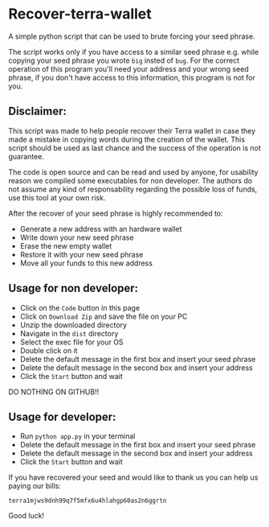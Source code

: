 # Recover-terra-wallet

A simple python script that can be used to brute forcing your seed phrase.

The script works only if you have access to a similar seed phrase e.g. while copying your seed phrase you wrote `big` insted of `bug`.
For the correct operation of this program you'll need your address and your wrong seed phrase, if you don't have access to this information, this program is not for you.

## Disclaimer:

This script was made to help people recover their Terra wallet in case they made a mistake in copying words during the creation of the wallet.
This script should be used as last chance and the success of the operation is not guarantee.

The code is open source and can be read and used by anyone, for usability reason we compiled some executables for non developer.
The authors do not assume any kind of responsability regarding the possible loss of funds, use this tool at your own risk.

After the recover of your seed phrase is highly recommended to:

* Generate a new address with an hardware wallet 
* Write down your new seed phrase
* Erase the new empty wallet
* Restore it with your new seed phrase
* Move all your funds to this new address

## Usage for non developer:

* Click on the `Code` button in this page
* Click on `Download Zip` and save the file on your PC
* Unzip the downloaded directory
* Navigate in the `dist` directory
* Select the exec file for your OS
* Double click on it
* Delete the default message in the first box and insert your seed phrase
* Delete the default message in the second box and insert your address
* Click the `Start` button and wait

DO NOTHING ON GITHUB!!

## Usage for developer:

* Run `python app.py` in your terminal
* Delete the default message in the first box and insert your seed phrase
* Delete the default message in the second box and insert your address
* Click the `Start` button and wait

If you have recovered your seed and would like to thank us you can help us paying our bills:

`terra1mjws9dnh99q7f5mfx6u4hlahgp60as2n6ggrtn`

Good luck!

